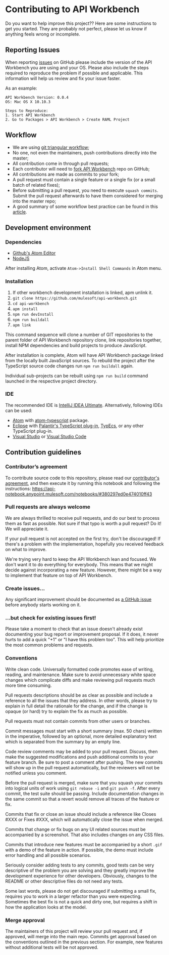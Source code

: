 # Contributing to API Workbench

Do you want to help improve this project?? Here are some instructions to get you started. They are probably not perfect, please let us know if anything feels wrong or incomplete.

## Reporting Issues

When reporting [issues](https://github.com/mulesoft/api-workbench/issues) on GitHub please include the version of the API Workbench you are using and your OS. Please also include the steps required to reproduce the problem if possible and applicable. This information will help us review and fix your issue faster.

As an example:

```
API Workbench Version: 0.0.4
OS: Mac OS X 10.10.3

Steps to Reproduce:
1. Start API Workbench
2. Go to Packages > API Workbench > Create RAML Project
```

## Workflow

* We are using [git triangular workflow](https://www.sociomantic.com/blog/2014/05/git-triangular-workflow/);
* No one, not even the maintainers, push contributions directly into the master;
* All contribution come in through pull requests;
* Each contributor will need to [fork API Workbench](https://github.com/mulesoft/api-workbench/fork) repo on GitHub;
* All contributions are made as commits to your fork;
* A pull request must contain a single feature or a single fix (or a small batch of related fixes);
* Before submitting a pull request, you need to execute `squash commits`. Submit the pull request afterwards to have them considered for merging into the master repo;
* A good summary of some workflow best practice can be found in this [article]( http://blakeembrey.com/articles/2013/04/contributing-to-open-source/).

## Development environment

### Dependencies

* [Github's Atom Editor](https://atom.io/)
* [NodeJS](https://nodejs.org)

After installing Atom, activate `Atom->Install Shell Commands` in Atom menu.

### Installation

1. If other workbench development installation is linked, apm unlink it.
2. `git clone https://github.com/mulesoft/api-workbench.git`
3. `cd api-workbench`
4. `apm install`
5. `npm run devInstall`
6. `npm run buildall`
7. `apm link`

This command sequence will clone a number of GIT repositories to the parent folder of API Workbench repository clone, link repositories together, install NPM dependencies and build projects to produce JavaScript.

After installation is complete, Atom will have API Workbench package linked from the locally built JavaScript sources. To rebuild the project after the TypeScript source code changes run `npm run buildall` again.

Individual sub-projects can be rebuilt using `npm run build` command launched in the respective project directory.

### IDE

The recommended IDE is [IntelliJ IDEA Ultimate](https://www.jetbrains.com/idea/).
Alternatively, following IDEs can be used:
* [Atom](https://atom.io/) with [atom-typescript](https://atom.io/packages/atom-typescript) package.
* [Eclipse](https://eclipse.org/downloads/) with [Palantir's TypeScript plug-in](https://marketplace.eclipse.org/content/typescript), [TypEcs](http://typecsdev.com/), or any other TypeScript plug-in.
* [Visual Studio](https://www.microsoft.com/en-us/download/details.aspx?id=48593) or [Visual Studio Code](https://code.visualstudio.com/)


## Contribution guidelines

### Contributor’s agreement

To contribute source code to this repository, please read our [contributor's agreement](http://www.mulesoft.org/legal/contributor-agreement.html), and then execute it by running this notebook and following the instructions: https://api-notebook.anypoint.mulesoft.com/notebooks/#380297ed0e474010ff43

### Pull requests are always welcome

We are always thrilled to receive pull requests, and do our best to process them as fast as possible. Not sure if that typo is worth a pull request? Do it! We will appreciate it.

If your pull request is not accepted on the first try, don't be discouraged! If there's a problem with the implementation, hopefully you received feedback on what to improve.

We're trying very hard to keep the API Workbench lean and focused. We don't want it to do everything for everybody. This means that we might decide against incorporating a new feature. However, there might be a way to implement that feature on top of API Workbench.

### Create issues...

Any significant improvement should be documented as [a GitHub issue](https://github.com/mulesoft/api-workbench/issues) before anybody
starts working on it.

### ...but check for existing issues first!

Please take a moment to check that an issue doesn't already exist documenting your bug report or improvement proposal. If it does, it never hurts to add a quick "+1" or "I have this problem too". This will help prioritize the most common problems and requests.

### Conventions

Write clean code. Universally formatted code promotes ease of writing, reading, and maintenance. Make sure to avoid unnecessary white space changes which complicate diffs and make reviewing pull requests much more time consuming.

Pull requests descriptions should be as clear as possible and include a reference to all the issues that they address. In other words, please try to explain in full detail the rationale for the change, and if the change is opaque (or hard) try to explain the fix as much as possible.  

Pull requests must not contain commits from other users or branches.

Commit messages must start with a short summary (max. 50 chars) written in the imperative, followed by an optional, more detailed explanatory text which is separated from the summary by an empty line.

Code review comments may be added to your pull request. Discuss, then make the suggested modifications and push additional commits to your feature branch. Be sure to post a comment after pushing. The new commits will show up in the pull request automatically, but the reviewers will not be notified unless you comment.

Before the pull request is merged, make sure that you squash your commits into logical units of work using `git rebase -i` and `git push -f`. After every commit, the test suite should be passing. Include documentation changes in the same commit so that a revert would remove all traces of the feature or fix.

Commits that fix or close an issue should include a reference like Closes #XXX or Fixes #XXX, which will automatically close the issue when merged.

Commits that change or fix bugs on any UI related sources must be accompanied by a screenshot. That also includes changes on any CSS files.

Commits that introduce new features must be accompanied by a short `.gif` with a demo of the feature in action. If possible, the demo must include error handling and all possible scenarios.

Seriously consider adding tests to any commits, good tests can be very descriptive of the problem you are solving and they greatly improve the development experience for other developers. Obviously, changes to the README or other descriptive files do not need any tests.

Some last words, please do not get discouraged if submitting a small fix, requires you to work in a larger refactor than you were expecting. Sometimes the best fix is not a quick and dirty one, but requires a shift in how the application looks at the model.

### Merge approval

The maintainers of this project will review your pull request and, if approved, will merge into the main repo. Commits get approval based on the conventions outlined in the previous section. For example, new features without additional tests will be not approved.
